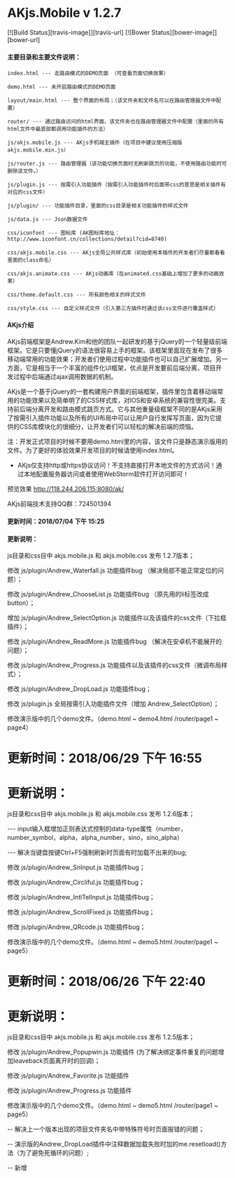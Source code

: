 # AKjs.Mobile v 1.2.7

[![Build Status][travis-image]][travis-url]
[![Bower Status][bower-image]][bower-url]

#### 主要目录和主要文件说明：

```shell
index.html --- 走路由模式的DEMO页面 （可查看页面切换效果）

demo.html --- 未开启路由模式的DEMO页面

layout/main.html --- 整个界面的布局；（该文件夹和文件名可以在路由管理器文件中配置）

router/ --- 通过路由访问的html界面，该文件夹也在路由管理器文件中配置（里面的所有html文件中最底部都调用功能插件的方法）

js/akjs.mobile.js --- AKjs手机端主插件（在项目中建议使用压缩版akjs.mobile.min.js）

js/router.js --- 路由管理器（该功能切换页面时无刷新跳页的功能，不使用路由功能时可删除该文件。）

js/plugin.js --- 按需引入功能插件（按需引入功能插件时后面带css的意思是相关插件有对应的css文件）

js/plugin/ --- 功能插件目录，里面的css目录是相关功能插件的样式文件

js/data.js --- Json数据文件

css/iconfont --- 图标库 (AK图标库地址：http://www.iconfont.cn/collections/detail?cid=8740)

css/akjs.mobile.css --- AKjs全局公共样式库（初始使用本插件的开发者们尽量都看看里面的class命名）

css/akjs.animate.css --- AKjs动画库（在animated.css基础上增加了更多的动画效果）

css/theme.default.css --- 所有颜色相关的样式文件

css/style.css --- 自定义样式文件（引入第三方插件时通过该css文件进行覆盖样式）
```

#### AKjs介绍

AKjs前端框架是Andrew.Kim和他的团队一起研发的基于jQuery的一个轻量级前端框架。它是只要懂jQuery的语法很容易上手的框架。该框架里面现在发布了很多移动端常用的功能效果；开发者们使用过程中功能插件也可以自己扩展增加。另一方面，它是相当于一个丰富的组件化UI框架，优点是开发要前后端分离，项目开发过程中后端通过ajax调用数据的机制。

AKjs是一个基于jQuery的一套构建用户界面的前端框架，插件里包含着移动端常用的功能效果以及简单明了的CSS样式库，对IOS和安卓系统的兼容性很完美。支持前后端分离开发和路由模式跳页方式。它与其他重量级框架不同的是AKjs采用了按需引入插件功能以及所有的UI布局中可以让用户自行发挥写页面，因为它提供的CSS库模块化的很细分，让开发者们可以轻松的解决前端的烦恼。

注：开发正式项目的时候不要用demo.html里的内容，该文件只是静态演示版用的文件。为了更好的体验效果开发项目的时候请使用index.html。

* AKjs仅支持http或https协议访问！不支持直接打开本地文件的方式访问！通过本地配置服务器访问或者使用WebStorm软件打开访问即可！


预览效果 http://118.244.206.115:8080/ak/

AKjs前端技术支持QQ群：724501394

#### 更新时间：2018/07/04 下午 15:25

#### 更新说明：

js目录和css目中 akjs.mobile.js 和 akjs.mobile.css 发布 1.2.7版本；

修改 js/plugin/Andrew_Waterfall.js 功能插件bug （解决局部不能正常定位的问题）；

修改 js/plugin/Andrew_ChooseList.js 功能插件bug （原先用的li标签改成button）；

增加 js/plugin/Andrew_SelectOption.js 功能插件以及该插件的css文件（下拉框插件）；

修改 js/plugin/Andrew_ReadMore.js 功能插件bug （解决在安卓机不能展开的问题）；

修改 js/plugin/Andrew_Progress.js 功能插件以及该插件的css文件（微调布局样式）；

修改 js/plugin/Andrew_DropLoad.js 功能插件bug；

修改 js/plugin.js 全局按需引入功能插件文件（增加 Andrew_SelectOption）；

修改演示版中的几个demo文件。（demo.html ~ demo4.html /router/page1 ~ page4）

# 更新时间：2018/06/29 下午 16:55

# 更新说明：

js目录和css目中 akjs.mobile.js 和 akjs.mobile.css 发布 1.2.6版本；

--- input输入框增加正则表达式控制的data-type属性（number，number_symbol，alpha，alpha_number，sino，sino_alpha）

--- 解决当键盘按键Ctrl+F5强制刷新时页面有时加载不出来的bug;

修改 js/plugin/Andrew_SnInput.js 功能插件bug；

修改 js/plugin/Andrew_Circliful.js 功能插件bug；

修改 js/plugin/Andrew_IntlTelInput.js 功能插件bug；

修改 js/plugin/Andrew_ScrollFixed.js 功能插件bug；

修改 js/plugin/Andrew_QRcode.js 功能插件bug；

修改演示版中的几个demo文件。（demo.html ~ demo5.html /router/page1 ~ page5）

# 更新时间：2018/06/26 下午 22:40

# 更新说明：

js目录和css目中 akjs.mobile.js 和 akjs.mobile.css 发布 1.2.5版本；

修改 js/plugin/Andrew_Popupwin.js 功能插件 (为了解决绑定事件重复的问题增加leaveback页面离开时的回调)；

修改 js/plugin/Andrew_Favorite.js 功能插件 

修改 js/plugin/Andrew_Progress.js 功能插件 

修改演示版中的几个demo文件。（demo.html ~ demo5.html /router/page1 ~ page5）

-- 解决上一个版本出现的项目文件夹名中带特殊符号时页面报错的问题；

-- 演示版的Andrew_DropLoad插件中注释数据加载失败时加的me.resetload()方法（为了避免死循环的问题）;

-- 新增<dialog>元素，让所有弹窗元素不使用div元素可代替dialog（演示版中已使用该元素可参考）。


# 更新时间：2018/06/25 下午 22:15

# 更新说明：

js目录和css目中 akjs.mobile.js 和 akjs.mobile.css 发布 1.2.4版本；

修改 js/plugin/Andrew_Slider.js 功能插件bug(解决欢迎页滑动时有时候出现卡顿的问题)；

增加 js/plugin/Andrew_Loader.js Loading效果插件bug （解决loading效果被其它元素遮挡的问题）；

修改演示版中的router/start.html文件（解决滑屏时卡顿的问题）。

修改演示版中的/router/page3.html文件(解决左侧菜单中的点击事件bug)。

-- 主要解决使用路由功能的项目只能放到根目录使用的bug;

-- 修改Andrew_Include 引入文件时路径正则表达式有误的bug;

-- 解决通过微信浏览器访问时url带参数时无法识别项目的正确目录的问题；

# 更新时间：2018/06/23 下午 18:55

# 更新说明：

js目录和css目中 akjs.mobile.js 和 akjs.mobile.css 发布 1.2.3版本；

修改Andrew_Include的不断生成js文件的bug；

修改 css/style.css 样式文件；

修改演示版中的几个路由模式的demo文件。（/router/page1 ~ page5）

# 更新时间：2018/06/21 下午 17:40

# 更新说明：

js目录中 akjs.mobile.js 发布 1.2.2版本；

修改演示版中的几个demo文件。（demo.html ~ demo5.html /router/page1 ~ page5）

---为了提高性能使用路由的页面最外层必须要套template元素后使用

//注：template，ak-header，ak-footer，script，style等这些元素在页面中不能多个使用否则代码无效；

router目录中的所有文件布局结构使用方法（必须用以下的结构使用）：

&lt;template&gt;

  &lt;ak-header&gt;&lt;/ak-header&gt;
    
  &lt;div&gt;&lt;/div&gt;
    
  &lt;ak-footer&gt;&lt;/ak-header&gt;
    
&lt;/template&gt;

&lt;script&gt;

&lt;/script&gt;

&lt;style&gt;

&lt;/style&gt;


# 更新时间：2018/06/20 下午 17:40

# 更新说明：

js目录和css目中 akjs.mobile.js 和 akjs.mobile.css 发布 1.2.1版本；

css目录中 akjs.animate.css 发布 1.0.3版本；

修改 css/style.css 样式文件；

修改 js/router.js 路由管理文件；

增加 js/plugin/Andrew_Waterfall.js 瀑布流功能插件bug；

增加 js/plugin/Andrew_ReadMore.js 查看更多功能插件bug；

修改 js/plugin/Andrew_ScrollFixed.js 功能插件bug；

修改 js/plugin/Andrew_Popupwin.js 功能插件bug；

修改 js/plugin/Andrew_Lazyload.js 功能插件bug；

修改演示版中的几个demo文件。（demo.html ~ demo5.html /router/page1 ~ page5）

# 更新时间：2018/06/15 下午 15:35

# 更新说明：

js目录和css目中 akjs.mobile.js 和 akjs.mobile.css 发布 1.2.0版本；

--上一个版本Andrew_Config中增加的ImgLoadStyle参数已删除，该功能移动到Andrew_Loader功能插件；

-- 这次版本主要优化性能以及对动画功能进行强化了一些；

-- 优化路由加载的性能问题以及增加图片懒加载功能；

修改 js/Andrew_Loader 功能插件以及增加更多的参数；

修改 css/style.css 样式文件；

修改 js/router.js 路由管理文件；

修改 js/plugin/Andrew_Viewer.js 功能插件bug；

修改 js/plugin/Andrew_Tabs.js 功能插件bug；

修改 js/plugin/Andrew_TouchDelete.js 功能插件bug；

修改 js/plugin/Andrew_Slider.js 功能插件bug；

修改 js/plugin/Andrew_ScrollFixed.js 功能插件bug；

修改 js/plugin/Andrew_Lazyload.js 功能插件bug；

修改 js/plugin/Andrew_Loader.js 功能插件bug；

修改演示版中的几个demo文件。（demo.html ~ demo5.html /router/page1 ~ page5）

# 更新时间：2018/06/09 下午 19:03

# 更新说明：

js目录和css目中 akjs.mobile.js 和 akjs.mobile.css 发布 1.1.9版本；

--Andrew_Config中增加了ImgLoadStyle参数设置让图片加载时有loading效果（共5个效果）

--Andrew_Router中增加了Animate参数设置让页面切换时有动画效果 （引入akjs.animate.css动画库里的效果）

-- 这次版本主要优化性能以及对动画功能进行强化了一些；

修改 js/router.js 路由管理文件；

修改 css/style.css 样式文件；

修改 js/plugin/Andrew_Slider.js（包含对应的css） 功能插件bug；

修改演示版中的几个demo文件。（demo.html ~ demo5.html /router/page1 ~ page5）

# 更新时间：2018/06/07 下午 17:15

# 更新说明：

js目录和css目中 akjs.mobile.js 和 akjs.mobile.css 发布 1.1.8版本；

--主要解决安卓机输入框兼容性问题；

修改 css/style.css 样式文件；

修改 js/plugin/Andrew_TouchDelete.js 功能插件bug；

修改 js/plugin/css/Andrew_WebToast.css 样式文件；

# 更新时间：2018/06/06 下午 12:10

# 更新说明：

js目录和css目中 akjs.mobile.js 和 akjs.mobile.css 发布 1.1.7版本；

修改 css/style.css 样式文件；

修改 js/plugin/Andrew_DropLoad.js 功能插件bug；

修改 js/plugin/Andrew_ScrollFixed.js 功能插件bug；

修改 js/plugin/Andrew_PreviewImage.js 功能插件中增加上传文件大小限制参数；

修改 js/plugin/Andrew_Dialog.js（包含对应的css） 功能插件bug；

修改 js/plugin/Andrew_Tabs.js 功能插件bug；

修改 js/plugin/Andrew_SnInput.js 功能插件bug；

修改演示版的router/page1.html和router/page4.html；

# 更新时间：2018/5/31 上午 11:35

# 更新说明：

js目录和css目中 akjs.mobile.js 和 akjs.mobile.css 发布 1.1.6版本；

增加系统语言、系统设备、浏览器等判断功能；

增加判断窗口大小实时变化的功能；

增加常用数据校验功能；

以上功能的使用方法是Andrew_sUserAgent, Andrew_Responsive, Andrew_RegsInput;

原先在router中用的通过.tail样式布局固定到页面底部的方法已取消。现在是直接写到ak-footer里即可用布局固定的方法。

# 更新时间：2018/5/29 下午 15:55

# 更新说明：

js目录和css目中 akjs.mobile.js 和 akjs.mobile.css 发布 1.1.5版本；

增加 Andrew_Params功能；该功能是获取router的参数。

比如url地址是/#/home/page时通过Andrew_Params(1),Andrew_Params(2)获取home和page；

增加 data-href="./"当前路径跳页的方法；

# 更新时间：2018/5/28 下午 15:30

# 更新说明：

js目录和css目中 akjs.mobile.js 和 akjs.mobile.css 发布 1.1.4版本；

修改data-href参数关闭时出现js报错的问题；

# 更新时间：2018/5/24 下午 17:25

# 更新说明：

js目录和css目中 akjs.mobile.js 和 akjs.mobile.css 发布 1.1.3版本；

#1.1.3的版本中增加了路由模式的url中的akjs参数开关功能以及文件格式设置功能；

修改 js/plugin/Andrew_Loader.js 功能插件bug；

修改 js/plugin/Andrew_QRcode.js 功能插件bug；

修改底部菜单的选中和不选中的图标一样时图标消失的bug；

akjs.mobile.css 中 增加了 grbg_black和grbg_white 开头的渐变背景颜色；


# 更新时间：2018/5/23 下午 16:22

# 更新说明：

js目录和css目中 akjs.mobile.js 和 akjs.mobile.css 发布 1.1.2版本；

主要解决让路由延迟加载后把有些功能插件无法正常运行的问题。

功能插件按需引入只能在plugin.js文件中引入的方法修改成可引入到当前需要的页面里。

# 更新时间：2018/5/14 下午 14:55

# 更新说明：

js目录和css目中 akjs.mobile.js 和 akjs.mobile.css 发布 1.1.1版本；

当前版本改动的文件比较多所以把js/plugin/ 文件夹里面的所有文件都全部替换后使用；

1、解决jQuery低版本不支持的问题。当前版本是支持jQuery的所有版本；

2、解决二维码插件在微信环境中长按无法识别二维码的问题；

3、完善了模仿今日头条TAB功能插件；

4、为了兼容低版本jQuery把所有的功能插件js代码全部优化完毕；

5、js/plugin/Andrew_WebToast.js 修改bug； （2015-5-15）



# 更新时间：2018/5/09 下午 16:36

# 更新说明：

js目录和css目中 akjs.mobile.js 和 akjs.mobile.css 发布 1.1.0版本；

修改不走路由功能时界面加载失败的bug以及聊天界面的输入框焦点时头部区域漂浮的问题。

增加以下几个功能

Andrew_setCookie & Andrew_getCookie & Andrew_delCookie 使用方法：

Andrew_setCookie("username", user, 365); //设置cookie

var user = Andrew_getCookie("username"); //获取cookie

Andrew_delCookie(name) //删除cookie

Andrew_htmlEncode & Andrew_htmlDecode 使用方法：

Andrew_htmlEncode(str); //把TEXT转换HTML

Andrew_htmlDecode(str); //把HTML转换TEXT


# 更新时间：2018/5/08 下午 16:30

# 更新说明：

js目录和css目中 akjs.mobile.js 和 akjs.mobile.css 发布 1.0.9版本；

解决页面刷新时布局有变形的bug以及Andrew_Unicode的函数，把中文转换Unicode。

增加以及修改几个功能插件：

增加 js/plugin/Andrew_QRcode.js //二维码生成插件

增加 js/plugin/Andrew_Marquee.js //上下左右滚动插件

增加 js/plugin/Andrew_TypeIt.js //文字打字效果插件

增加 js/plugin/Andrew_Vticker.js //列表垂直滚动插件

修改 js/plugin/Andrew_Tabs.js //修改tabs功能中的回调函数

修改 js/plugin/Andrew_Select.js //解决界面先后加载顺序问题

修改 js/plugin/Andrew_Form.js //解决界面先后加载顺序问题

修改 js/plugin/Andrew_DropLoad.js //解决有些设备下拉滑动时卡顿的问题

修改 js/plugin/Andrew_NavScroll.js //导航滑动时增加弹性效果

最后请把js目录中的plugin.js文件进行替换。


# 更新时间：2018/5/02 下午 14:35

# 更新说明：

js目录和css目中 akjs.mobile.js 和 akjs.mobile.css 发布 1.0.8版本；

解决通过安卓端微信浏览器访问时页面白屏的bug；

演示版的引导页增加动画效果；请替换router/start.html 即可。

修改js/plugin/Andrew_Slider.js功能插件，增加循环设置参数（loopPlay）。


# 更新时间：2018/4/26 下午 13:20

# 更新说明：

js目录和css目中 akjs.mobile.js 和 akjs.mobile.css 发布 1.0.7版本；

--这次升级是主要解决混合开发APP的时候IOS版本不兼容window.location.href方法跳页的问题，所以这次版本中封装了 Andrew_Location 功能解决兼容问题。

--还有为了后台开发方便封装了Andrew_getUrlParam 获取URL中的参数值的方法和Andrew_changeURLArg更改URL中的参数值的方法。

以上三个功能的使用方法在打开router.js文件中的第63行代码部分即可。

1.0.7版本中增加了Andrew_Include功能；是js文件中引入另一个js文件的功能。也可以在js文件中引入css样式。

Andrew_Include使用方法(在js代码中使用)： 

js引入 - Andrew_Include("file.js","js"); 或者 Andrew_Include("file.js");

css引入 - Andrew_Include("file.css","css");

原先data.js文件在router.js文件中通过Andrew_Include的方法引入到演示版项目中。


# 更新时间：2018/4/25 下午13:00

# 更新说明：

增加 js/plugin/Andrew_Circliful.js 圆形统计插件。

打开 js/plugin.js 文件 插入 Andrew_Plugin("Andrew_Circliful"); 即可用。调用方法在page4.html文件中的最底部。


# 更新时间：2018/4/24 下午15:20

# 更新说明：

发布 AKjs1.0.6版本，并且个别的文件名更改。

andrew.mobile.plugin.js 文件名更改为 akjs.mobile.js

andrew.mobile.style.css 文件名更改为 akjs.mobile.css

andrew.animate.css 文件名更改为 akjs.animate.css

andrew.router.js 文件名更改为 router.js

css/style.css 文件需要替换；

akjs.mobile.js 里新增了Andrew_DateFormat的功能函数；

--- 使用方法：Andrew_DateFormat(new Date(),"yyyy-MM-dd HH:mm") //后台开发时方便与日期格式化

这次新版还新增了 js/plugin/Andrew_Template.js 模板引擎功能插件；

--- 使用方法：$("元素").Andrew_Template(list_data); //该插件的使用方法在router/page4.html中展示了效果，可参考该文件。


# 更新时间：2018/4/20 下午17:05

# 更新说明：

css目中 andrew.animate.css 发布 1.0.2版本 （增加60多种动画效果）；

js目录和css目中 andrew.mobile.plugin.js 和 andrew.mobile.style.css 发布 1.0.5版本；

修改data-href=值带参数的时候无法识别被选中的状态bug；

增加animation参数跟数据结合的调用方式（数据请求的时候直接写Andrew_Animation();可以使用data-animation属性）；


# 更新时间：2018/4/19 下午13:00

# 更新说明：

更新css目录中的andrew.animate.css 文件；

js目中 andrew.mobile.plugin.js 发布 1.0.4版本 （增加 animation参数可方便制作动画效果）；

Andrew_Config功能中animation参数开启（例：元素里加 data-animation="{name: 'zoomIn', duration:1, delay: 0}"） 动画库：andrew.animate.css


# 更新时间：2018/4/18 下午12:30

# 更新说明：

演示版增加仿京东产品分类Tabs功能；

修改 Andrew_CountDown和Andrew_Progress功能插件的bug（在js/plugin/目录下找相关文件进行替换即可）；

css目中 andrew.mobile.style.css 发布 1.0.4版本 （增加 class名h_fill 可以把元素高度设定为屏幕高度）；

Andrew_Config功能中MaskStyle的参数可设置到 style8;


# 更新时间：2018/4/17 下午09:18

# 更新说明：

之前发布的版本中js/plugin.js按需引入有问题，所以该js文件需要重新替换；

Andrew_Progress功能插件增加文字动画效果（在js/plugin/文件中的Andrew_Progress.js和以及该目录中的css文件夹也需要一起替换）；


# 更新时间：2018/4/11 下午17:05

# 更新说明：

js目录和css目中 andrew.mobile.plugin.js 和 andrew.mobile.style.css 发布 1.0.3版本；

Andrew_Config 功能插件增加了 Responsive参数（该参数能设置按屏幕尺寸字体大小自适应变化；开启 true, 停用 false）

js/andrew.router.js 文件中找Andrew_Config功能增加Responsive参数即可。


# 更新时间：2018/4/10 下午16:10

# 更新说明：

增加Andrew_NavScroll功能插件；

演示版的布局界面中使用Andrew_NavScroll插件和分享功能的展示；

js目录和css目中 andrew.mobile.plugin.js 和 andrew.mobile.style.css 发布 1.0.2版本；

js/plugin.js中请加上Andrew_NavScroll的功能插件；

css/style.css文件需要替换（new_icon和footer区域样式有修改）；

底部菜单中增加最新消息图标（添加class名 new_icon）；

js/plugin/Andrew_StepOrder.js 需要替换；

引导页切换页面的过程中有闪屏的情况时，请替换jQuery3.2.1的版本；


# 更新时间：2018/4/03 下午16:50

# 更新说明：

js目录和css目中 andrew.mobile.plugin.js 和 andrew.mobile.style.css 发布 1.0.1版本；

解决上传图片功能插件删除图片时插件报错的bug（请替换一下Andrew_PreviewImage.js）

Andrew_PreviewImage的插件调用部分的参数修改成以下的方式；

webToast: "成功删除!", //删除图片后提示的文字

Del_icon:"icon-bt_quxiao_a", //图片删除图标样式


# 更新时间：2018/3/30 下午8:48

# 更新说明：

AK插件优化，改成轻量级插件（功能插件分离后可按需引入）；

增加下拉加载更多功能；

全部替换为iconfont图标库；

修改插件上拉刷新和下拉加载的数据调用时的bug；

修改底部菜单切换时图标不变的bug；



